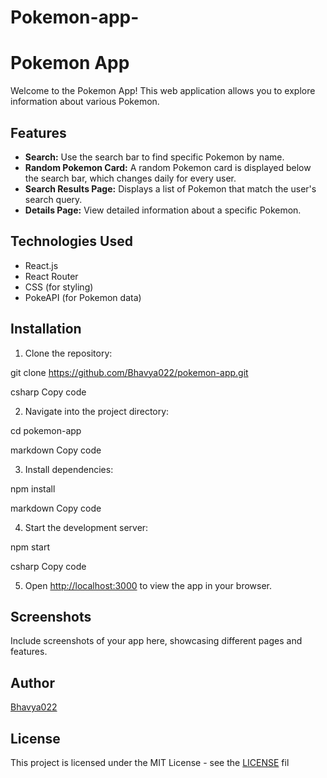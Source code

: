 # Pokemon-app-
# Pokemon App

Welcome to the Pokemon App! This web application allows you to explore information about various Pokemon.

## Features

- **Search:** Use the search bar to find specific Pokemon by name.
- **Random Pokemon Card:** A random Pokemon card is displayed below the search bar, which changes daily for every user.
- **Search Results Page:** Displays a list of Pokemon that match the user's search query.
- **Details Page:** View detailed information about a specific Pokemon.

## Technologies Used

- React.js
- React Router
- CSS (for styling)
- PokeAPI (for Pokemon data)

## Installation

1. Clone the repository:

git clone https://github.com/Bhavya022/pokemon-app.git

csharp
Copy code

2. Navigate into the project directory:

cd pokemon-app

markdown
Copy code

3. Install dependencies:

npm install

markdown
Copy code

4. Start the development server:

npm start

csharp
Copy code

5. Open [http://localhost:3000](http://localhost:3000) to view the app in your browser.

## Screenshots

Include screenshots of your app here, showcasing different pages and features.

## Author

[Bhavya022](https://github.com/Bhvaya022)

## License

This project is licensed under the MIT License - see the [LICENSE](LICENSE) fil
